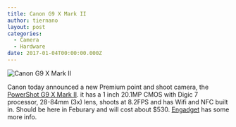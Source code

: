 ```yaml
---
title: Canon G9 X Mark II
author: tiernano
layout: post
categories:
  - Camera
  - Hardware
date: 2017-01-04T00:00:00.000Z
---
```


![Canon G9 X Mark II](https://images.tiernanotoole.net/Image/?inputImage=geekphotographer/PowerShot-G9-X-Mark-II-Black_1_xl.jpg "Canon G9 X MK II")

Canon today announced a new Premium point and shoot camera, the [PowerShot G9 X Mark II](https://shop.usa.canon.com/shop/en/catalog/powershot-g9-x-mark-ii-black). it has a 1 inch 20.1MP CMOS with Digic 7 processor, 28-84mm (3x) lens, shoots at 8.2FPS and has Wifi and NFC built in. Should be here in Feburary and will cost about $530. [Engadget](https://www.engadget.com/2017/01/04/canon-powershot-g9-x-mark-ii-vixia-hf-r/) has some more info. 
